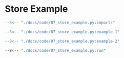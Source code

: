 # Store Example

```py linenums="1"
--8<-- "./docs/code/07_store_example.py:imports"
```

```py linenums="1"
--8<-- "./docs/code/07_store_example.py:example-1"
```


```py linenums="1"
--8<-- "./docs/code/07_store_example.py:example-2"
```


```bash
--8<-- "./docs/code/07_store_example.py:run"
```